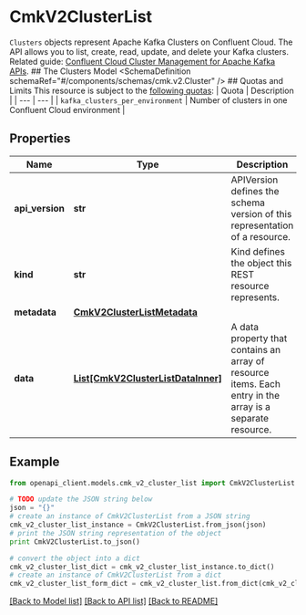 # CmkV2ClusterList

`Clusters` objects represent Apache Kafka Clusters on Confluent Cloud.  The API allows you to list, create, read, update, and delete your Kafka clusters.   Related guide: [Confluent Cloud Cluster Management for Apache Kafka APIs](https://docs.confluent.io/cloud/current/clusters/cluster-api.html).  ## The Clusters Model <SchemaDefinition schemaRef=\"#/components/schemas/cmk.v2.Cluster\" />  ## Quotas and Limits This resource is subject to the [following quotas](https://docs.confluent.io/cloud/current/quotas/overview.html):  | Quota | Description | | --- | --- | | `kafka_clusters_per_environment` | Number of clusters in one Confluent Cloud environment |

## Properties
Name | Type | Description | Notes
------------ | ------------- | ------------- | -------------
**api_version** | **str** | APIVersion defines the schema version of this representation of a resource. | [readonly] 
**kind** | **str** | Kind defines the object this REST resource represents. | [readonly] 
**metadata** | [**CmkV2ClusterListMetadata**](CmkV2ClusterListMetadata.md) |  | 
**data** | [**List[CmkV2ClusterListDataInner]**](CmkV2ClusterListDataInner.md) | A data property that contains an array of resource items. Each entry in the array is a separate resource. | 

## Example

```python
from openapi_client.models.cmk_v2_cluster_list import CmkV2ClusterList

# TODO update the JSON string below
json = "{}"
# create an instance of CmkV2ClusterList from a JSON string
cmk_v2_cluster_list_instance = CmkV2ClusterList.from_json(json)
# print the JSON string representation of the object
print CmkV2ClusterList.to_json()

# convert the object into a dict
cmk_v2_cluster_list_dict = cmk_v2_cluster_list_instance.to_dict()
# create an instance of CmkV2ClusterList from a dict
cmk_v2_cluster_list_form_dict = cmk_v2_cluster_list.from_dict(cmk_v2_cluster_list_dict)
```
[[Back to Model list]](../ccloud/README.md#documentation-for-models) [[Back to API list]](../ccloud/README.md#documentation-for-api-endpoints) [[Back to README]](../ccloud/README.md)


